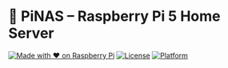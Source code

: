# 🧠 PiNAS – Raspberry Pi 5 Home Server
[![Made with ❤️ on Raspberry Pi](https://img.shields.io/badge/Made%20with-%E2%9D%A4%20on%20Raspberry%20Pi-red)]()
[![License](https://img.shields.io/badge/license-MIT-blue.svg)]()
[![Platform](https://img.shields.io/badge/platform-Raspberry%20Pi%205-green.svg)]()
